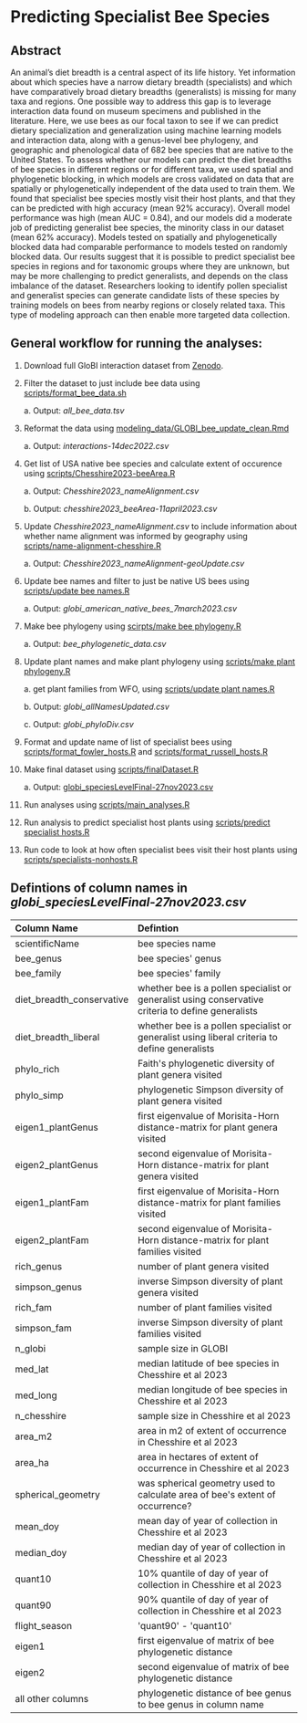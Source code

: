 # Predicting Specialist Bee Species

## Abstract

An animal’s diet breadth is a central aspect of its life history. Yet information about which species have a narrow dietary breadth (specialists) and which have comparatively broad dietary breadths (generalists) is missing for many taxa and regions. One possible way to address this gap is to leverage interaction data found on museum specimens and published in the literature. Here, we use bees as our focal taxon to see if we can predict dietary specialization and generalization using machine learning models and interaction data, along with a genus-level bee phylogeny, and geographic and phenological data of 682 bee species that are native to the United States. To assess whether our models can predict the diet breadths of bee species in different regions or for different taxa, we used spatial and phylogenetic blocking, in which models are cross validated on data that are spatially or phylogenetically independent of the data used to train them. We found that specialist bee species mostly visit their host plants, and that they can be predicted with high accuracy (mean 92% accuracy). Overall model performance was high (mean AUC = 0.84), and our models did a moderate job of predicting generalist bee species, the minority class in our dataset (mean 62% accuracy). Models tested on spatially and phylogenetically blocked data had comparable performance to models tested on randomly blocked data. Our results suggest that it is possible to predict specialist bee species in regions and for taxonomic groups where they are unknown, but may be more challenging to predict generalists, and depends on the class imbalance of the dataset. Researchers looking to identify pollen specialist and generalist species can generate candidate lists of these species by training models on bees from nearby regions or closely related taxa. This type of modeling approach can then enable more targeted data collection.


## General workflow for running the analyses:

1. Download full GloBI interaction dataset from [Zenodo](https://zenodo.org/record/7348355#.Y5owy-zMIcQ).
2. Filter the dataset to just include bee data using [scripts/format_bee_data.sh](https://github.com/Big-Bee-Network/Bee-Specialization-Modeling/blob/master/scripts/format_bee_data.sh)

   a. Output: *all_bee_data.tsv*
   
3. Reformat the data using [modeling_data/GLOBI_bee_update_clean.Rmd](https://github.com/Big-Bee-Network/Bee-Specialization-Modeling/blob/master/modeling_data/GLOBI_bee_update_clean.Rmd)

   a. Output: *interactions-14dec2022.csv*

4. Get list of USA native bee species and calculate extent of occurence using [scripts/Chesshire2023-beeArea.R](https://github.com/Big-Bee-Network/Bee-Specialization-Modeling/blob/master/scripts/Chesshire2023-beeArea.R)

   a. Output: *Chesshire2023_nameAlignment.csv*
   
   b. Output: *chesshire2023_beeArea-11april2023.csv*

5. Update *Chesshire2023_nameAlignment.csv* to include information about whether name alignment was informed by geography using [scripts/name-alignment-chesshire.R](https://github.com/Big-Bee-Network/Bee-Specialization-Modeling/blob/master/scripts/name-alignment-chesshire.R)

   a. Output: *Chesshire2023_nameAlignment-geoUpdate.csv*
   
6. Update bee names and filter to just be native US bees using [scripts/update bee names.R](https://github.com/Big-Bee-Network/Bee-Specialization-Modeling/blob/master/scripts/update%20bee%20names.R)

   a. Output: *globi_american_native_bees_7march2023.csv*
   
7. Make bee phylogeny using [scirpts/make bee phylogeny.R](https://github.com/Big-Bee-Network/Bee-Specialization-Modeling/blob/master/scripts/make%20bee%20phylogeny.R)

   a. Output: *bee_phylogenetic_data.csv*
  
8. Update plant names and make plant phylogeny using [scripts/make plant phylogeny.R](https://github.com/Big-Bee-Network/Bee-Specialization-Modeling/blob/master/scripts/make%20plant%20phylogeny.R)

   a. get plant families from WFO, using [scripts/update plant names.R](https://github.com/Big-Bee-Network/Bee-Specialization-Modeling/blob/master/scripts/update%20plant%20names.R)
   
   b. Output: *globi_allNamesUpdated.csv*
   
   c. Output: *globi_phyloDiv.csv*
   
9. Format and update name of list of specialist bees using [scripts/format_fowler_hosts.R](https://github.com/Big-Bee-Network/Bee-Specialization-Modeling/blob/master/scripts/format_fowler_hosts.R) and [scripts/format_russell_hosts.R](https://github.com/Big-Bee-Network/Bee-Specialization-Modeling/blob/master/scripts/format%20russell%20hosts.R)

10. Make final dataset using [scripts/finalDataset.R](https://github.com/Big-Bee-Network/Bee-Specialization-Modeling/blob/master/scripts/finalDataset.R)

    a. Output: [globi_speciesLevelFinal-27nov2023.csv](https://github.com/Big-Bee-Network/Bee-Specialization-Modeling/blob/master/modeling_data/globi_speciesLevelFinal-27nov2023.csv)
   
11. Run analyses using [scripts/main_analyses.R](https://github.com/Big-Bee-Network/Bee-Specialization-Modeling/blob/master/scripts/main%20analyses.R)

12. Run analysis to predict specialist host plants using [scripts/predict specialist hosts.R](https://github.com/Big-Bee-Network/Bee-Specialization-Modeling/blob/master/scripts/predict%20specialist%20hosts.R)

13. Run code to look at how often specialist bees visit their host plants using [scripts/specialists-nonhosts.R](https://github.com/Big-Bee-Network/Bee-Specialization-Modeling/blob/master/scripts/specialists-nonhosts.R)
## Defintions of column names in *globi_speciesLevelFinal-27nov2023.csv*

| Column Name  | Defintion  | 
| :------------ |:---------------| 
| scientificName      | bee species name | 
| bee_genus      | bee species' genus        |   
| bee_family | bee species' family        | 
| diet_breadth_conservative | whether bee is a pollen specialist or generalist using conservative criteria to define generalists        |
| diet_breadth_liberal | whether bee is a pollen specialist or generalist using liberal criteria to define generalists        | 
| phylo_rich | Faith's phylogenetic diversity of plant genera visited       | 
| phylo_simp | phylogenetic Simpson diversity of plant genera visited       | 
| eigen1_plantGenus | first eigenvalue of Morisita-Horn distance-matrix for plant genera visited       | 
| eigen2_plantGenus | second eigenvalue of Morisita-Horn distance-matrix for plant genera visited       | 
| eigen1_plantFam | first eigenvalue of Morisita-Horn distance-matrix for plant families visited       | 
| eigen2_plantFam | second eigenvalue of Morisita-Horn distance-matrix for plant families visited       | 
| rich_genus | number of plant genera visited        | 
| simpson_genus | inverse Simpson diversity of plant genera visited        | 
| rich_fam | number of plant families visited        | 
| simpson_fam | inverse Simpson diversity of plant families visited        | 
| n_globi | sample size in GLOBI        | 
| med_lat | median latitude of bee species in Chesshire et al 2023        | 
| med_long | median longitude of bee species in Chesshire et al 2023        | 
| n_chesshire | sample size in Chesshire et al 2023        | 
| area_m2 | area in m2 of extent of occurrence in Chesshire et al 2023        | 
| area_ha | area in hectares of extent of occurrence in Chesshire et al 2023        | 
| spherical_geometry | was spherical geometry used to calculate area of bee's extent of occurrence?        | 
| mean_doy | mean day of year of collection in Chesshire et al 2023        | 
| median_doy | median day of year of collection in Chesshire et al 2023        | 
| quant10 | 10% quantile of day of year of collection in Chesshire et al 2023        | 
| quant90 | 90% quantile of day of year of collection in Chesshire et al 2023        | 
| flight_season | 'quant90' - 'quant10'        | 
| eigen1 | first eigenvalue of matrix of bee phylogenetic distance        | 
| eigen2 | second eigenvalue of matrix of bee phylogenetic distance        | 
| all other columns | phylogenetic distance of bee genus to bee genus in column name       | 




